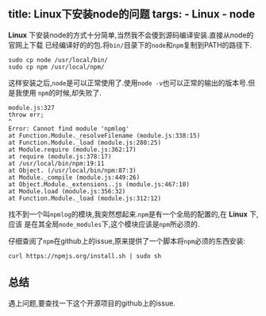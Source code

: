 title: Linux下安装node的问题
targs:
    - Linux
    - node
---

**Linux** 下安装node的方式十分简单,当然我不会傻到源码编译安装.直接从node的官网上下载
已经编译好的的包.将`bin/`目录下的`node`和`npm`复制到PATH的路径下.

```
sudo cp node /usr/local/bin/
sudo cp npm /usr/local/npm/
```

这样安装之后,`node`是可以正常使用了.使用`node -v`也可以正常的输出的版本号.但是我使用
`npm`的时候,却失败了.

```
module.js:327
throw err;
^
Error: Cannot find module 'npmlog'
at Function.Module._resolveFilename (module.js:338:15)
at Function.Module._load (module.js:280:25)
at Module.require (module.js:362:17)
at require (module.js:378:17)
at /usr/local/bin/npm:19:11
at Object. (/usr/local/bin/npm:87:3)
at Module._compile (module.js:449:26)
at Object.Module._extensions..js (module.js:467:10)
at Module.load (module.js:356:32)
at Function.Module._load (module.js:312:12)
```

找不到一个叫`npmlog`的模块,我突然想起来.`npm`是有一个全局的配置的,在 **Linux** 下,应该
是在其全局`node_modules`下,这个模块应该是`npm`所必须的.

仔细查阅了`npm`在github上的issue,原来提供了一个脚本将`npm`必须的东西安装:
```
curl https://npmjs.org/install.sh | sudo sh
```

## 总结

遇上问题,要查找一下这个开源项目的github上的issue.
